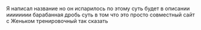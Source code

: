 Я написал название но он испарилось по этому суть будет в описании ииииииии барабанная дробь суть в том что это просто совместный сайт с Женьком тренировочный так сказать 
